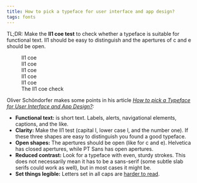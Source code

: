 ```yaml
---
title: How to pick a typeface for user interface and app design?
tags: fonts
---
```

TL;DR: Make the <strong>Il1 coe test</strong> to check whether a typeface is suitable for functional text. Il1 should be easy to distinguish and the apertures of c and e should be open.

<figure>
<div class="text-[4rem] leading-tight">Il1 coe</div>
<div class="text-[3rem] leading-tight">Il1 coe</div>
<div class="text-[2rem] leading-tight">Il1 coe</div>
<div class="text-[1rem] leading-tight">Il1 coe</div>
<div class="text-[.9rem] leading-tight">Il1 coe</div>
<figcaption>The Il1 coe check</figcaption>
</figure>

Oliver Schöndorfer makes some points in his article *[How to pick a Typeface for User Interface and App Design?](https://www.zeichenschatz.net/typografie/how-to-pick-a-typeface-for-user-interface-and-app-design.html):*

- **Functional text:** is short text. Labels, alerts, navigational elements, captions, and the like.
- **Clarity:** Make the Il1 test (capital I, lower case l, and the number one). If these three shapes are easy to distinguish you found a good typeface.
- **Open shapes:** The apertures should be open (like for c and e). Helvetica has closed apertures, while PT Sans has open apertures.
- **Reduced contrast:** Look for a typeface with even, sturdy strokes. This does not necessarily mean it has to be a sans-serif (some subtle slab serifs could work as well), but in most cases it might be.
- **Set things legible:** Letters set in all caps are [harder to read](/2020-07-21-how-we-read/).
